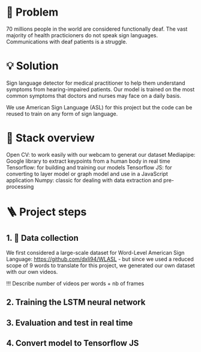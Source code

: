 # 🤔 Problem

70 millions people in the world are considered functionally deaf.
The vast majority of health practicioners do not speak sign languages. Communications with deaf patients is a struggle.


# 💡 Solution

Sign language detector for medical practitioner to help them understand symptoms from hearing-impaired patients.
Our model is trained on the most common symptoms that doctors and nurses may face on a daily basis.

We use American Sign Language (ASL) for this project but the code can be reused to train on any form of sign language.


# 🤖 Stack overview


Open CV: to work easily with our webcam to generat our dataset
Mediapipe: Google library to extract keypoints from a human body in real time
Tensorflow: for building and training our models
Tensorflow JS: for converting to layer model or graph model and use in a JavaScript application
Numpy: classic for dealing with data extraction and pre-processing



# 🪜 Project steps

## 1. 💽 Data collection

We first considered a large-scale dataset for Word-Level American Sign Language: https://github.com/dxli94/WLASL - but since we used a reduced scope of 9 words to translate for this project, we generated our own dataset with our own videos.

!!! Describe number of videos per words + nb of frames

## 2. Training the LSTM neural network


## 3. Evaluation and test in real time


## 4. Convert model to Tensorflow JS
